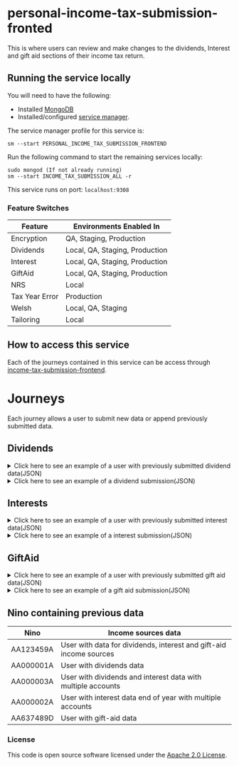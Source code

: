 
# personal-income-tax-submission-fronted
This is where users can review and make changes to the dividends, Interest and gift aid sections of their income tax return.

## Running the service locally

You will need to have the following:
- Installed [MongoDB](https://docs.mongodb.com/manual/installation/)
- Installed/configured [service manager](https://github.com/hmrc/service-manager).

The service manager profile for this service is:

    sm --start PERSONAL_INCOME_TAX_SUBMISSION_FRONTEND
Run the following command to start the remaining services locally:

    sudo mongod (If not already running)
    sm --start INCOME_TAX_SUBMISSION_ALL -r

This service runs on port: `localhost:9308`

### Feature Switches

| Feature | Environments Enabled In |
| --- | --- |
| Encryption | QA, Staging, Production |
| Dividends | Local, QA, Staging, Production |
| Interest | Local, QA, Staging, Production |
| GiftAid | Local, QA, Staging, Production |
| NRS | Local |
| Tax Year Error | Production |
| Welsh | Local, QA, Staging |
| Tailoring | Local |

## How to access this service
Each of the journeys contained in this service can be access through [income-tax-submission-frontend](https://github.com/hmrc/income-tax-submission-frontend).


# Journeys

Each journey allows a user to submit new data or append previously submitted data.

## Dividends

<details>
<summary>Click here to see an example of a user with previously submitted dividend data(JSON)</summary>

```json
{
  "dividends": {
    "ukDividends": 99999999999.99,
    "otherUkDividends": 99999999999.99
  }
}
```
</details>

<details>
<summary>Click here to see an example of a dividend submission(JSON)</summary>

```json
{
  "ukDividends": true,
  "ukDividendsAmount": 500,
  "otherUkDividends": true,
  "otherUkDividendsAmount": 500
}
```
</details>

## Interests

<details>
<summary>Click here to see an example of a user with previously submitted interest data(JSON)</summary>

```json
{
  "interest": [
    {
      "accountName": "Rick Owens Bank",
      "incomeSourceId": "000000000000001",
      "taxedUkInterest": 99999999999.99,
      "untaxedUkInterest": 99999999999.99
    },
    {
      "accountName": "Rick Owens Taxed Bank",
      "incomeSourceId": "000000000000002",
      "taxedUkInterest": 99999999999.99
    },
    {
      "accountName": "Rick Owens Untaxed Bank",
      "incomeSourceId": "000000000000003",
      "untaxedUkInterest": 99999999999.99
    }
  ]
}
```
</details>

<details>
<summary>Click here to see an example of a interest submission(JSON)</summary>

```json
{
  "untaxedUkInterest": true,
  "taxedUkInterest": true,
  "accounts": [
    {
      "accountName": "juamal",
      "untaxedAmount": 566,
      "taxedAmount": 500,
      "uniqueSessionId": "c861a963-e126-402a-9909-da37d9f77121"
    }
  ]
}
```
</details>

## GiftAid

<details>
<summary>Click here to see an example of a user with previously submitted gift aid data(JSON)</summary>

```json
{
  "giftAid": {
    "giftAidPayments": {
      "nonUkCharitiesCharityNames": [
        "Rick Owens Charity"
      ],
      "currentYear": 99999999999.99,
      "oneOffCurrentYear": 99999999999.99,
      "currentYearTreatedAsPreviousYear": 99999999999.99,
      "nextYearTreatedAsCurrentYear": 99999999999.99,
      "nonUkCharities": 99999999999.99
    },
    "gifts": {
      "investmentsNonUkCharitiesCharityNames": [
        "Rick Owens Non-UK Charity"
      ],
      "landAndBuildings": 99999999999.99,
      "sharesOrSecurities": 99999999999.99,
      "investmentsNonUkCharities": 99999999999.99
    }
  }
}
```
</details>

<details>
<summary>Click here to see an example of a gift aid submission(JSON)</summary>

```json
{
  "giftAidPayments": {
    "nonUkCharities": 500,
    "nonUkCharitiesCharityNames": [
      "charity"
    ],
    "currentYear": 500,
    "currentYearTreatedAsPreviousYear": 500,
    "nextYearTreatedAsCurrentYear": 500,
    "oneOffCurrentYear": 500
  },
  "gifts": {
    "investmentsNonUkCharities": 500,
    "investmentsNonUkCharitiesCharityNames": [
      "charity"
    ],
    "sharesOrSecurities": 500,
    "landAndBuildings": 500
  }
}
```
</details>

## Nino containing previous data
| Nino | Income sources data |
| --- | --- |
| AA123459A | User with data for dividends, interest and gift-aid income sources |
| AA000001A | User with dividends data |
| AA000003A | User with dividends and interest data with multiple accounts|
| AA000002A | User with interest data end of year with multiple accounts|
| AA637489D | User with gift-aid data |


### License

This code is open source software licensed under the [Apache 2.0 License](http://www.apache.org/licenses/LICENSE-2.0.html).